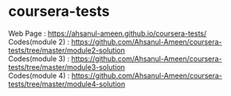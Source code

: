 # coursera-tests
Web Page : https://ahsanul-ameen.github.io/coursera-tests/  </br>
Codes(module 2) : https://github.com/Ahsanul-Ameen/coursera-tests/tree/master/module2-solution </br>
Codes(module 3) : https://github.com/Ahsanul-Ameen/coursera-tests/tree/master/module3-solution </br>
Codes(module 4) : https://github.com/Ahsanul-Ameen/coursera-tests/tree/master/module4-solution </br>
